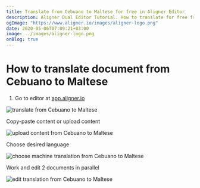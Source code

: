 ```yaml
---
title: Translate from Cebuano to Maltese for free in Aligner Editor
description: Aligner Dual Editor Tutorial. How to translate for free from Cebuano to Maltese. Aligner is multilingual document management platform. 
ogImage: "https://www.aligner.io/images/aligner-logo.png"
date: 2020-05-06T07:09:21+03:00
image: ../images/aligner-logo.png
onBlog: true
---
```


# How to translate document from Cebuano to Maltese

1. Go to editor at [app.aligner.io](https://app.aligner.io "Aligner App web page")

![translate from Cebuano to Maltese](../aligner-blank-editor.png "translate from Cebuano to Maltese")

Copy-paste content or upload content

![upload content from Cebuano to Maltese](../aligner-uploaded-document.png "upload content from Cebuano to Maltese")

Choose desired language

![choose machine translation from Cebuano to Maltese](../aligner-language-dropdown.png "choose machine translation from Cebuano to Maltese")

Work and edit 2 documents in parallel

![edit translation from Cebuano to Maltese](../aligner-double-sitded-editor.png "edit translation from Cebuano to Maltese")

